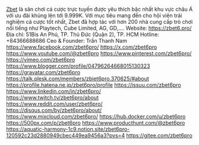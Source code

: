 <a href="https://zbet6.pro/">Zbet</a> là sân chơi cá cược trực tuyến được yêu thích bậc nhất khu vực châu Á với ưu đãi khủng lên tới 9.999K. Với mục tiêu mang đến cho hội viên trải nghiệm cá cược tốt nhất, Zbet đã hợp tác với hơn 200 nhà cung cấp trò chơi nổi tiếng như Playtech, Cube Limited, AG, GD,....
Website: <a href="https://zbet6.pro/">https://zbet6.pro/</a>
Địa chỉ: 51Bis An Phú, TP. Thủ Đức (Quận 2), TP. HCM
Hotline: +84366688686
Ceo & Founder: Trần Thanh Nam
<a href="https://www.facebook.com/zbet6pro/">https://www.facebook.com/zbet6pro/</a>
<a href="https://x.com/zbet6pro">https://x.com/zbet6pro</a>
<a href="https://www.youtube.com/@zbet6pro">https://www.youtube.com/@zbet6pro</a>
<a href="https://www.pinterest.com/zbet6pro/">https://www.pinterest.com/zbet6pro/</a>
<a href="https://vimeo.com/zbet6pro">https://vimeo.com/zbet6pro</a>
<a href="https://www.blogger.com/profile/04796264668015130323">https://www.blogger.com/profile/04796264668015130323</a>
<a href="https://gravatar.com/zbet6pro">https://gravatar.com/zbet6pro</a>
<a href="https://talk.plesk.com/members/zbiet6pro.370625/#about">https://talk.plesk.com/members/zbiet6pro.370625/#about</a>
<a href="https://profile.hatena.ne.jp/zbet6pro/profile">https://profile.hatena.ne.jp/zbet6pro/profile</a>
<a href="https://issuu.com/zbet6pro">https://issuu.com/zbet6pro</a>
<a href="https://www.linkedin.com/in/zbet6pro/">https://www.linkedin.com/in/zbet6pro/</a>
<a href="https://www.twitch.tv/zbet6pro/about">https://www.twitch.tv/zbet6pro/about</a>
<a href="https://www.reddit.com/user/zbet6pro/">https://www.reddit.com/user/zbet6pro/</a>
<a href="https://disqus.com/by/zbet6pro/about/">https://disqus.com/by/zbet6pro/about/</a>
<a href="https://www.mixcloud.com/zbet6pro/">https://www.mixcloud.com/zbet6pro/</a>
<a href="https://hub.docker.com/u/zbet6pro">https://hub.docker.com/u/zbet6pro</a>
<a href="https://500px.com/p/zbet6pro">https://500px.com/p/zbet6pro</a>
<a href="https://www.producthunt.com/@zbet6pro">https://www.producthunt.com/@zbet6pro</a>
<a href="https://aquatic-harmony-1c9.notion.site/zbet6pro-120592c23d2880949cbec449ea9456a3?pvs=4">https://aquatic-harmony-1c9.notion.site/zbet6pro-120592c23d2880949cbec449ea9456a3?pvs=4</a>
<a href="https://gitee.com/zbet6pro">https://gitee.com/zbet6pro</a>
